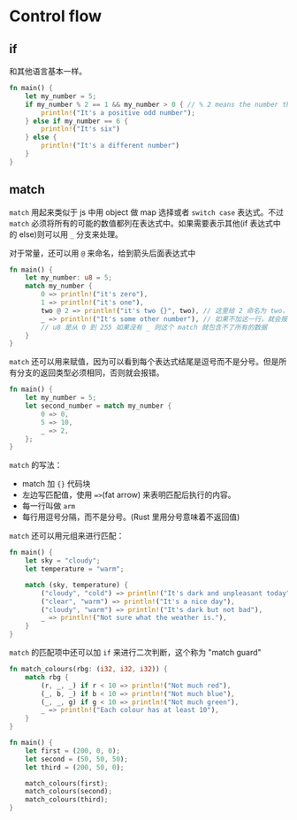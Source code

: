 # Control flow

## if

和其他语言基本一样。

```rust
fn main() {
    let my_number = 5;
    if my_number % 2 == 1 && my_number > 0 { // % 2 means the number that remains after diving by two
        println!("It's a positive odd number");
    } else if my_number == 6 {
        println!("It's six")
    } else {
        println!("It's a different number")
    }
}
```

## match

`match` 用起来类似于 js 中用 object 做 map 选择或者 `switch case` 表达式。不过 `match` 必须将所有的可能的数值都列在表达式中。如果需要表示其他(if 表达式中的 else)则可以用 `_` 分支来处理。

对于常量，还可以用 `@` 来命名，给到箭头后面表达式中

```rust
fn main() {
    let my_number: u8 = 5;
    match my_number {
        0 => println!("it's zero"),
        1 => println!("it's one"),
        two @ 2 => println!("it's two {}", two), // 这里给 2 命名为 two，可以将这个变量赋值给匹配后的表达式中
        _ => println!("It's some other number"), // 如果不加这一行，就会报错 non-exhaustive patterns: `3u8..=std::u8::MAX` not covered
        // u8 是从 0 到 255 如果没有 _ 则这个 match 就包含不了所有的数据
    }
}
```

`match` 还可以用来赋值，因为可以看到每个表达式结尾是逗号而不是分号。但是所有分支的返回类型必须相同，否则就会报错。

```rust
fn main() {
    let my_number = 5;
    let second_number = match my_number {
        0 => 0,
        5 => 10,
        _ => 2,
    };
}
```

`match` 的写法：

- match 加 `{}` 代码块
- 左边写匹配值，使用 `=>`(fat arrow) 来表明匹配后执行的内容。
- 每一行叫做 `arm`
- 每行用逗号分隔，而不是分号。(Rust 里用分号意味着不返回值)

`match` 还可以用元组来进行匹配：

```rust
fn main() {
    let sky = "cloudy";
    let temperature = "warm";

    match (sky, temperature) {
        ("cloudy", "cold") => println!("It's dark and unpleasant today"),
        ("clear", "warm") => println!("It's a nice day"),
        ("cloudy", "warm") => println!("It's dark but not bad"),
        _ => println!("Not sure what the weather is."),
    }
}
```

`match` 的匹配项中还可以加 `if` 来进行二次判断，这个称为 "match guard"

```rust
fn match_colours(rbg: (i32, i32, i32)) {
    match rbg {
        (r, _, _) if r < 10 => println!("Not much red"),
        (_, b, _) if b < 10 => println!("Not much blue"),
        (_, _, g) if g < 10 => println!("Not much green"),
        _ => println!("Each colour has at least 10"),
    }
}

fn main() {
    let first = (200, 0, 0);
    let second = (50, 50, 50);
    let third = (200, 50, 0);

    match_colours(first);
    match_colours(second);
    match_colours(third);
}
```
